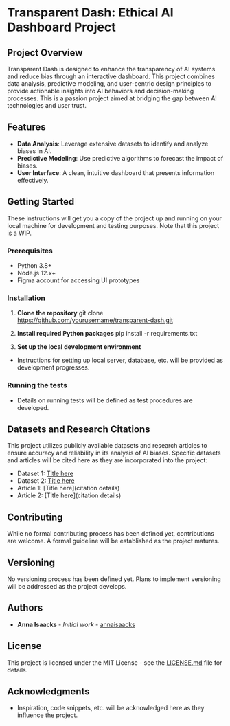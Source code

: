 # Transparent Dash: Ethical AI Dashboard Project

## Project Overview
Transparent Dash is designed to enhance the transparency of AI systems and reduce bias through an interactive dashboard. This project combines data analysis, predictive modeling, and user-centric design principles to provide actionable insights into AI behaviors and decision-making processes. This is a passion project aimed at bridging the gap between AI technologies and user trust.

## Features
- **Data Analysis**: Leverage extensive datasets to identify and analyze biases in AI.
- **Predictive Modeling**: Use predictive algorithms to forecast the impact of biases.
- **User Interface**: A clean, intuitive dashboard that presents information effectively.

## Getting Started
These instructions will get you a copy of the project up and running on your local machine for development and testing purposes. Note that this project is a WIP.

### Prerequisites
- Python 3.8+
- Node.js 12.x+
- Figma account for accessing UI prototypes

### Installation
1. **Clone the repository**
git clone https://github.com/yourusername/transparent-dash.git

2. **Install required Python packages**
pip install -r requirements.txt

3. **Set up the local development environment**
- Instructions for setting up local server, database, etc. will be provided as development progresses.

### Running the tests
- Details on running tests will be defined as test procedures are developed.

## Datasets and Research Citations
This project utilizes publicly available datasets and research articles to ensure accuracy and reliability in its analysis of AI biases. Specific datasets and articles will be cited here as they are incorporated into the project:

- Dataset 1: [Title here](link)
- Dataset 2: [Title here](link)
- Article 1: [Title here](citation details)
- Article 2: [Title here](citation details)

## Contributing
While no formal contributing process has been defined yet, contributions are welcome. A formal guideline will be established as the project matures.

## Versioning
No versioning process has been defined yet. Plans to implement versioning will be addressed as the project develops.

## Authors
- **Anna Isaacks** - *Initial work* - [annaisaacks](https://github.com/annaisaacks)

## License
This project is licensed under the MIT License - see the [LICENSE.md](LICENSE.md) file for details.

## Acknowledgments
- Inspiration, code snippets, etc. will be acknowledged here as they influence the project.

